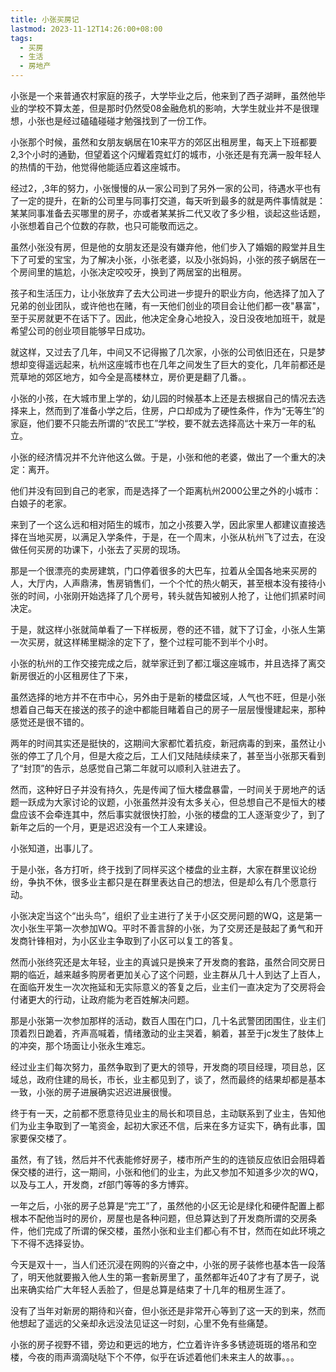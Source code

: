 ```yaml
---
title: 小张买房记
lastmod: 2023-11-12T14:26:00+08:00
tags:
  - 买房
  - 生活
  - 房地产
---
```





小张是一个来普通农村家庭的孩子，大学毕业之后，他来到了西子湖畔，虽然他毕业的学校不算太差，但是那时仍然受08金融危机的影响，大学生就业并不是很理想，小张也是经过磕磕碰碰才勉强找到了一份工作。

小张那个时候，虽然和女朋友蜗居在10来平方的郊区出租房里，每天上下班都要2,3个小时的通勤，但望着这个闪耀着霓虹灯的城市，小张还是有充满一股年轻人的热情的干劲，他觉得他能适应着这座城市。


经过2，,3年的努力，小张慢慢的从一家公司到了另外一家的公司，待遇水平也有了一定的提升，在新的公司里与同事打交道，每天听到最多的就是两件事情就是：某某同事准备去买哪里的房子，亦或者某某拆二代又收了多少租，谈起这些话题，小张想着自己个位数的存款，也只可能敬而远之。


虽然小张没有房，但是他的女朋友还是没有嫌弃他，他们步入了婚姻的殿堂并且生下了可爱的宝宝，为了解决小张，小张老婆，以及小张妈妈，小张的孩子蜗居在一个房间里的尴尬，小张决定咬咬牙，换到了两居室的出租房。

孩子和生活压力，让小张放弃了去大公司进一步提升的职业方向，他选择了加入了兄弟的创业团队，或许他也在赌，有一天他们创业的项目会让他们都一夜"暴富"，至于买房就更不在话下了。因此，他决定全身心地投入，没日没夜地加班干，就是希望公司的创业项目能够早日成功。


就这样，又过去了几年，中间又不记得搬了几次家，小张的公司依旧还在，只是梦想却变得遥远起来，杭州这座城市也在几年之间发生了巨大的变化，几年前都还是荒草地的郊区地方，如今全是高楼林立，房价更是翻了几番。。


小张的小孩，在大城市里上学的，幼儿园的时候基本上还是去根据自己的情况去选择来上，然而到了准备小学之后，住房，户口却成为了硬性条件，作为“无等生”的家庭，他们要不只能去所谓的“农民工”学校，要不就去选择高达十来万一年的私立。

小张的经济情况并不允许他这么做。于是，小张和他的老婆，做出了一个重大的决定：离开。

他们并没有回到自己的老家，而是选择了一个距离杭州2000公里之外的小城市：白娘子的老家。

来到了一个这么远和相对陌生的城市，加之小孩要入学，因此家里人都建议直接选择在当地买房，以满足入学条件，于是，在一个周末，小张从杭州飞了过去，在没做任何买房的功课下，小张去了买房的现场。

那是一个很漂亮的卖房建筑，门口停着很多的大巴车，拉着从全国各地来买房的人，大厅内，人声鼎沸，售房销售们，一个个忙的热火朝天，甚至根本没有接待小张的时间，小张刚开始选择了几个房号，转头就告知被别人抢了，让他们抓紧时间决定。

于是，就这样小张就简单看了一下样板房，卷的还不错，就下了订金，小张人生第一次买房，就这样稀里糊涂的定下了，整个过程可能不到半个小时。

小张的杭州的工作交接完成之后，就举家迁到了都江堰这座城市，并且选择了离交新房很近的小区租房住了下来，

虽然选择的地方并不在市中心，另外由于是新的楼盘区域，人气也不旺，但是小张想着自己每天在接送的孩子的途中都能目睹着自己的房子一层层慢慢建起来，那种感觉还是很不错的。


两年的时间其实还是挺快的，这期间大家都忙着抗疫，新冠病毒的到来，虽然让小张的停工了几个月，但是大疫之后，工人们又陆陆续续来了，甚至当小张那天看到了“封顶”的告示，总感觉自己第二年就可以顺利入驻进去了。


然而，这种好日子并没有持久，先是传闻了恒大楼盘暴雷，一时间关于房地产的话题一跃成为大家讨论的议题，小张虽然并没有太多关心，但总想自己不是恒大的楼盘应该不会牵连其中，然后事实就很快打脸，小张的楼盘的工人逐渐变少了，到了新年之后的一个月，更是迟迟没有一个工人来建设。


小张知道，出事儿了。

于是小张，各方打听，终于找到了同样买这个楼盘的业主群，大家在群里议论纷纷，争执不休，很多业主都只是在群里表达自己的想法，但是却么有几个愿意行动。

小张决定当这个“出头鸟”，组织了业主进行了关于小区交房问题的WQ，这是第一次小张生平第一次参加WQ。平时不善言辞的小张，为了交房还是鼓起了勇气和开发商针锋相对，为小区业主争取到了小区可以复工的答复。


然而小张终究还是太年轻，业主的真诚只是换来了开发商的套路，虽然合同交房日期的临近，越来越多购房者更加关心了这个问题，业主群从几十人​到达了上百人，在面临开发生一次次拖延和无实际意义的答复之后，业主们一直决定为了交房将会付诸更大的行动，让政府能为老百姓解决问题。

那是小张第一次参加那样的活动，数百人围在门口，几十名武警团团围住，业主们顶着烈日跪着，齐声高喊着，情绪激动的业主哭着，躺着，甚至于jc发生了​肢体上的冲突，那个场面让小张永生难忘。

经过业主们每次努力，虽然争取到了更大的领导，开发商的项目经理，项目总，区域总，政府住建的局长，市长，业主都见到了，谈了，然而最终的结果却都是基本一致​，小张的房子进展确实迟迟进展很慢。

终于有一天，之前都不愿意待见业主的局长和项目总，主动联系到了业主，告知他们为业主争取到了一笔资金，起初大家还不信，后来在多方证实下，确有此事，国家要​保交楼了。


虽然，有了钱，然后并不代表能修好房子，楼市所产生的的连锁反应依旧会阻碍着保交楼的进行，这一期间，小张和他们的业主，为此又参加不知道多少次的WQ，以及与工人，开发商，zf部门等等​的多方博弈。


一年之后，小张的房子总算是“完工”了，虽然他的小区无论是绿化和硬件配置上都根本不配他当时的房价，房屋也是各种问题，但总算达到了开发商所谓的交房条件，他们完成了所谓的保交楼，虽然小张和业主们都心有不甘，然而在如此环境之下不得不选择妥协。

今天是双十一，当人们还沉浸在网购的兴奋之中，小张的房子装修也基本告一段落了，明天他就要搬入他人生的第一套新房里了，虽然都年近40了才有了房子，说出来确实给广大年轻人丢脸了，但是总算是结束了十几年的租房生涯了。


没有了当年对新房的期待和兴奋，但小张还是非常开心等到了这一天的到来，然而他想起了遥远的父亲却永远没法见证这一时刻，心里不免有些痛楚。

小张的房子视野不错，旁边和更远的地方，伫立着许许多多锈迹斑斑的塔吊和空楼，今夜的雨声滴滴哒哒下个不停，似乎在诉述着他们​未来主人的故事。。。

​

